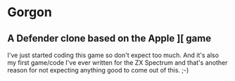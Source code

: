 # Gorgon
## A Defender clone based on the Apple ][ game

I've just started coding this game so don't expect too much. And it's also 
my first game/code I've ever written for the ZX Spectrum and that's 
another reason for not expecting anything good to come out of this. ;-)
 
